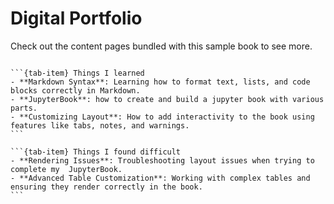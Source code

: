 # Digital Portfolio


Check out the content pages bundled with this sample book to see more.

```{tableofcontents}
```

````{tab-set}
```{tab-item} Things I learned
- **Markdown Syntax**: Learning how to format text, lists, and code blocks correctly in Markdown.
- **JupyterBook**: how to create and build a jupyter book with various parts.
- **Customizing Layout**: How to add interactivity to the book using features like tabs, notes, and warnings.
```

```{tab-item} Things I found difficult
- **Rendering Issues**: Troubleshooting layout issues when trying to complete my  JupyterBook.
- **Advanced Table Customization**: Working with complex tables and ensuring they render correctly in the book.
```
````
